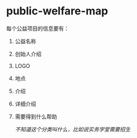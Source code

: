 # public-welfare-map



每个公益项目的信息要有：

1. 公益名称

2. 创始人介绍

3. LOGO

4. 地点

5. 介绍

6. 详细介绍

7. 需要得到什么帮助

   *不知道这个分类叫什么，比如说实务学堂需要招生*

